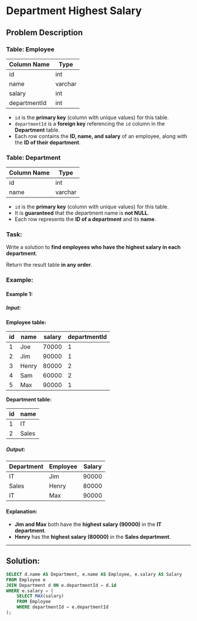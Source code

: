 # Department Highest Salary

## Problem Description

### Table: Employee

| Column Name  | Type    |
|--------------|---------|
| id           | int     |
| name         | varchar |
| salary       | int     |
| departmentId | int     |

- `id` is the **primary key** (column with unique values) for this table.
- `departmentId` is a **foreign key** referencing the `id` column in the **Department** table.
- Each row contains the **ID, name, and salary** of an employee, along with the **ID of their department**.

### Table: Department

| Column Name | Type    |
|-------------|---------|
| id          | int     |
| name        | varchar |

- `id` is the **primary key** (column with unique values) for this table.
- It is **guaranteed** that the department name is **not NULL**.
- Each row represents the **ID of a department** and its **name**.

### Task:
Write a solution to **find employees who have the highest salary in each department**.

Return the result table **in any order**.

### Example:

#### Example 1:

##### Input:
**Employee table:**

| id | name  | salary | departmentId |
|----|-------|--------|--------------|
| 1  | Joe   | 70000  | 1            |
| 2  | Jim   | 90000  | 1            |
| 3  | Henry | 80000  | 2            |
| 4  | Sam   | 60000  | 2            |
| 5  | Max   | 90000  | 1            |

**Department table:**

| id | name  |
|----|-------|
| 1  | IT    |
| 2  | Sales |

##### Output:

| Department | Employee | Salary |
|------------|----------|--------|
| IT         | Jim      | 90000  |
| Sales      | Henry    | 80000  |
| IT         | Max      | 90000  |

#### Explanation:
- **Jim and Max** both have the **highest salary (90000)** in the **IT department**.
- **Henry** has the **highest salary (80000)** in the **Sales department**.

---

## Solution:

```sql
SELECT d.name AS Department, e.name AS Employee, e.salary AS Salary
FROM Employee e
JOIN Department d ON e.departmentId = d.id
WHERE e.salary = (
    SELECT MAX(salary)
    FROM Employee
    WHERE departmentId = e.departmentId
);
